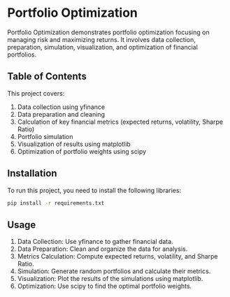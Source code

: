 # Portfolio Optimization

Portfolio Optimization demonstrates portfolio optimization focusing on managing risk and maximizing returns. It involves data collection, preparation, simulation, visualization, and optimization of financial portfolios.

## Table of Contents
This project covers:

1.	Data collection using yfinance
2.	Data preparation and cleaning
3.	Calculation of key financial metrics (expected returns, volatility, Sharpe Ratio)
4.	Portfolio simulation
5.	Visualization of results using matplotlib
6.	Optimization of portfolio weights using scipy

## Installation
To run this project, you need to install the following libraries:

```bash
pip install -r requirements.txt
```

## Usage

1.	Data Collection: Use yfinance to gather financial data.
2.	Data Preparation: Clean and organize the data for analysis.
3.	Metrics Calculation: Compute expected returns, volatility, and Sharpe Ratio.
4.	Simulation: Generate random portfolios and calculate their metrics.
5.	Visualization: Plot the results of the simulations using matplotlib.
6.	Optimization: Use scipy to find the optimal portfolio weights.